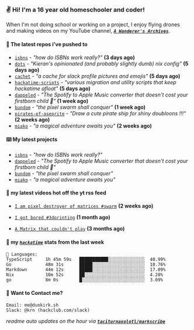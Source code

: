 ### ✌️ Hi! I'm a 16 year old homeschooler and coder!

When I'm not doing school or working on a project, I enjoy flying drones and making videos on my YouTube channel, [**_`A Wanderer's Archives`_**](https://youtube.com/@wanderer.archives).

#### 👷 The latest repos i've pushed to

- [`isbns`](https://github.com/taciturnaxolotl/isbns) - _"how do ISBNs work really?"_ **(3 days ago)**
- [`dots`](https://github.com/taciturnaxolotl/dots) - _"Kieran's opinionated (and probably slightly dumb) nix config"_ **(5 days ago)**
- [`cachet`](https://github.com/taciturnaxolotl/cachet) - _"a cache for slack profile pictures and emojis"_ **(5 days ago)**
- [`hackatime-scripts`](https://github.com/taciturnaxolotl/hackatime-scripts) - _"various migration and utility scripts that keep hackatime afloat"_ **(5 days ago)**
- [`dappeled`](https://github.com/taciturnaxolotl/dappeled) - _"The Spotify to Apple Music converter that doesn't cost your firstborn child 🍏"_ **(1 week ago)**
- [`bundom`](https://github.com/taciturnaxolotl/bundom) - _"the pixel swarm shall conquer"_ **(1 week ago)**
- [`pirates-of-aseprite`](https://github.com/Spectralo/pirates-of-aseprite) - _"Draw a cute pirate ship for shiny doubloons !!!"_ **(2 weeks ago)**
- [`miako`](https://github.com/taciturnaxolotl/miako) - _"a magical adventure awaits you"_ **(2 weeks ago)**

#### ⌨️ My latest projects

- [`isbns`](https://github.com/taciturnaxolotl/isbns) - _"how do ISBNs work really?"_
- [`dappeled`](https://github.com/taciturnaxolotl/dappeled) - _"The Spotify to Apple Music converter that doesn't cost your firstborn child 🍏"_
- [`bundom`](https://github.com/taciturnaxolotl/bundom) - _"the pixel swarm shall conquer"_
- [`miako`](https://github.com/taciturnaxolotl/miako) - _"a magical adventure awaits you"_

#### 🍿 my latest videos hot off the yt rss feed

- [`I am pixel destroyer of matrices #swarm`](https://www.youtube.com/watch?v=bh3vvy5NyKg) **(2 weeks ago)**

- [`I got bored #3dprinting`](https://www.youtube.com/watch?v=59f5n1NeItE) **(1 month ago)**

- [`A Matrix that couldn't play`](https://www.youtube.com/watch?v=NodwjZF7uZw) **(3 months ago)**



#### 📡 my [_`hackatime`_](https://waka.hackclub.com) stats from the last week

```text
💾 Languages:
TypeScript     1h 45m 59s   ███████████░░░░░░░░░░░░░░  40.99%
Go             48m 31s      █████░░░░░░░░░░░░░░░░░░░░  18.76%
Markdown       44m 12s      █████░░░░░░░░░░░░░░░░░░░░  17.09%
Nix            10m 52s      ██░░░░░░░░░░░░░░░░░░░░░░░  4.20%
go             8m 0s        █░░░░░░░░░░░░░░░░░░░░░░░░  3.09%
```

#### 📮 Want to Contact me?

```text
Email: me@dunkirk.sh
Slack: @krn (hackclub.com/slack)
```

_readme auto updates on the hour via [**`taciturnaxolotl/markscribe`**](https://github.com/taciturnaxolotl/markscribe)_
